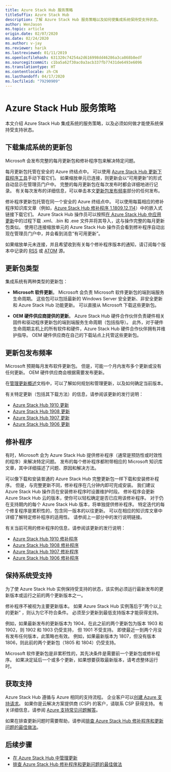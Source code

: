 ```yaml
---
title: Azure Stack Hub 服务策略
titleSuffix: Azure Stack Hub
description: 了解 Azure Stack Hub 服务策略以及如何使集成系统保持受支持状态。
author: WenJason
ms.topic: article
origin.date: 02/07/2020
ms.date: 02/24/2020
ms.author: v-jay
ms.reviewer: harik
ms.lastreviewed: 01/11/2019
ms.openlocfilehash: 631320c74254a2d616998dd46286a3ca868b8edf
ms.sourcegitcommit: c1ba5a62f30ac0a3acb337fb77431de6493e6096
ms.translationtype: HT
ms.contentlocale: zh-CN
ms.lasthandoff: 04/17/2020
ms.locfileid: "79290909"
---
```

# <a name="azure-stack-hub-servicing-policy"></a>Azure Stack Hub 服务策略

本文介绍 Azure Stack Hub 集成系统的服务策略，以及必须如何做才能使系统保持受支持状态。

## <a name="download-update-packages-for-integrated-systems"></a>下载集成系统的更新包

Microsoft 会发布完整的每月更新包和修补程序包来解决特定问题。

每月更新包托管在安全的 Azure 终结点中。 可以使用 [Azure Stack Hub 更新下载程序工具](https://aka.ms/azurestackupdatedownload)手动下载它们。 如果缩放单元已连接，则更新会以“可用更新”的形式自动显示在管理员门户中。  完整的每月更新包在每次发布时都会详细地进行记录。 有关每次发布的详细信息，可以单击本文[更新包发布频率](#update-package-release-cadence)部分的任何发布。

修补程序更新包托管在同一个安全的 Azure 终结点中。 可以使用每篇相应的修补程序知识库文章（例如，[Azure Stack Hub 修补程序 1.1809.12.114](https://support.microsoft.com/help/4481548/azure-stack-hotfix-1-1809-12-114)）中的嵌入式链接下载它们。 Azure Stack Hub 操作员可以按照[在 Azure Stack Hub 中应用更新](azure-stack-apply-updates.md)中的过程下载 .xml、.bin 和 .exe 文件并将其导入，这与操作完整的每月更新包类似。 使用已连接缩放单元的 Azure Stack Hub 操作员会看到修补程序自动出现在管理员门户中，并会看到消息“有可用更新”。 

如果缩放单元未连接，并且希望收到有关每个修补程序版本的通知，请订阅每个版本中记录的 [RSS](https://support.microsoft.com/app/content/api/content/feeds/sap/en-us/32d322a8-acae-202d-e9a9-7371dccf381b/rss) 或 [ATOM](https://support.microsoft.com/app/content/api/content/feeds/sap/en-us/32d322a8-acae-202d-e9a9-7371dccf381b/atom) 源。

## <a name="update-package-types"></a>更新包类型

集成系统有两种类型的更新包：

- **Microsoft 软件更新**。 Microsoft 会负责 Microsoft 软件更新包的端到端服务生命周期。 这些包可以包括最新的 Windows Server 安全更新、非安全更新和 Azure Stack Hub 功能更新。 可以直接从 Microsoft 下载这些更新包。

- **OEM 硬件供应商提供的更新**。 Azure Stack Hub 硬件合作伙伴负责硬件相关固件和驱动程序更新包的端到端服务生命周期（包括指导）。 此外，对于硬件生命周期主机上的所有软件和硬件，Azure Stack Hub 硬件合作伙伴拥有并维护指导。 OEM 硬件供应商在自己的下载站点上托管这些更新包。

## <a name="update-package-release-cadence"></a>更新包发布频率

Microsoft 预期每月发布软件更新包。 但是，可能一个月内发布多个更新或没有任何更新。 OEM 硬件供应商会根据需要发布更新。

在[管理更新概述](azure-stack-updates.md)文档中，可以了解如何规划和管理更新，以及如何确定当前版本。

有关特定更新（包括其下载方法）的信息，请参阅该更新的发行说明：

- [Azure Stack Hub 1910 更新](/azure-stack/operator/release-notes?view=azs-1910)
- [Azure Stack Hub 1908 更新](/azure-stack/operator/release-notes?view=azs-1908)
- [Azure Stack Hub 1907 更新](/azure-stack/operator/release-notes?view=azs-1907)
- [Azure Stack Hub 1906 更新](/azure-stack/operator/release-notes?view=azs-1906)

## <a name="hotfixes"></a>修补程序

有时，Microsoft 会为 Azure Stack Hub 提供修补程序（通常是预防性或时效性的程序）来解决特定问题。 发布的每个修补程序都附带相应的 Microsoft 知识库文章，其中详细描述了问题、原因和解决方法。

可以像下载和安装普通的 Azure Stack Hub 完整更新包一样下载和安装修补程序。 但是，与完整更新不同，修补程序在几分钟内即可完成安装。 我们建议 Azure Stack Hub 操作员在安装修补程序时设置维护时段。 修补程序会更新 Azure Stack Hub 云的版本，使你可以轻松确定是否已应用该修补程序。 对于仍在支持期内的每个 Azure Stack Hub 版本，将单独提供修补程序。 特定迭代的每个修复程序是累积性的，包含同一版本的以往更新。 可以在相应的知识库文章中详细了解特定修补程序的适用性。 请参阅上一部分中的发行说明链接。

有关当前可用的修补程序的信息，请参阅该更新的发行说明：

- [Azure Stack Hub 1910 修补程序](/azure-stack/operator/release-notes?view=azs-1910#hotfixes)
- [Azure Stack Hub 1908 修补程序](/azure-stack/operator/release-notes?view=azs-1908#hotfixes-1)
- [Azure Stack Hub 1907 修补程序](/azure-stack/operator/release-notes?view=azs-1907#hotfixes-2)
- [Azure Stack Hub 1906 修补程序](/azure-stack/operator/release-notes?view=azs-1906#hotfixes-3)

## <a name="keep-your-system-under-support"></a>保持系统受支持

为了使 Azure Stack Hub 实例保持受支持的状态，该实例必须运行最新发布的更新版本或运行之前的两个更新版本之一。

修补程序不被视为主要更新版本。 如果 Azure Stack Hub 实例落后于“两个以上的更新”  ，则认为它不符合条件。 必须至少更新到最低支持版本才能获得支持。

例如，如果最新发布的更新版本为 1904，在此之前的两个更新包为版本 1903 和 1902，则 1902 和 1903 仍受支持， 但 1901 不受支持。 即使最近一到两个月没有发布任何版本，此策略也有效。 例如，如果最新版本为 1807，但没有版本 1806，则此前的两个更新包（1805 和 1804）仍受支持。

Microsoft 软件更新包是非累积性的，其先决条件是需要前一个更新包或修补程序。 如果决定延后一个或多个更新，如果想要获取最新版本，请考虑整体运行时。

## <a name="get-support"></a>获取支持

Azure Stack Hub 遵循与 Azure 相同的支持流程。 企业客户可以[创建 Azure 支持请求](https://support.azure.cn/zh-cn/support/support-azure/)。 如果你是云解决方案提供商 (CSP) 的客户，请联系 CSP 获得支持。 有关详细信息，请参阅 [Azure 支持常见问题解答](https://www.azure.cn/support/faq/)。

如果在排查更新问题时需要帮助，请参阅[排查 Azure Stack Hub 修补程序和更新问题的最佳做法](azure-stack-updates-troubleshoot.md)。

## <a name="next-steps"></a>后续步骤

- [在 Azure Stack Hub 中管理更新](azure-stack-updates.md)
- [排查 Azure Stack Hub 修补程序和更新问题的最佳做法](azure-stack-updates-troubleshoot.md)
